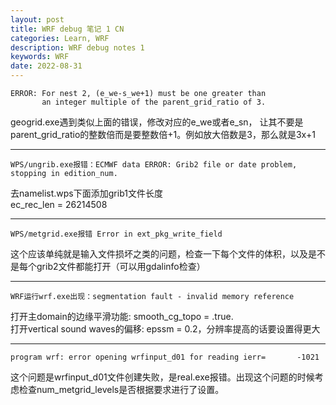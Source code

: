 ```yaml
---
layout: post
title: WRF debug 笔记 1 CN
categories: Learn, WRF
description: WRF debug notes 1
keywords: WRF
date: 2022-08-31
---
```


```
ERROR: For nest 2, (e_we-s_we+1) must be one greater than 
       an integer multiple of the parent_grid_ratio of 3.
```
geogrid.exe遇到类似上面的错误，修改对应的e_we或者e_sn，
让其不要是parent_grid_ratio的整数倍而是要整数倍+1。例如放大倍数是3，那么就是3x+1

-----

```
WPS/ungrib.exe报错：ECMWF data ERROR: Grib2 file or date problem, stopping in edition_num.
```
去namelist.wps下面添加grib1文件长度     
		ec_rec_len = 26214508

-----

```
WPS/metgrid.exe报错 Error in ext_pkg_write_field 
```
这个应该单纯就是输入文件损坏之类的问题，检查一下每个文件的体积，以及是不是每个grib2文件都能打开（可以用gdalinfo检查）

-----

```
WRF运行wrf.exe出现：segmentation fault - invalid memory reference
```
打开主domain的边缘平滑功能:  smooth_cg_topo = .true.     
打开vertical sound waves的偏移:  epssm = 0.2，分辨率提高的话要设置得更大

-----

```
program wrf: error opening wrfinput_d01 for reading ierr=       -1021
```
这个问题是wrfinput_d01文件创建失败，是real.exe报错。出现这个问题的时候考虑检查num_metgrid_levels是否根据要求进行了设置。